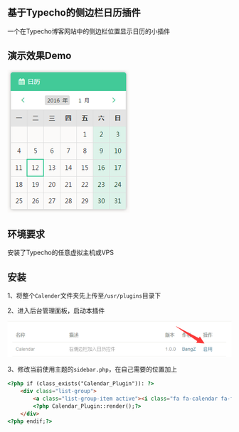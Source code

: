 ## 基于Typecho的侧边栏日历插件
一个在Typecho博客网站中的侧边栏位置显示日历的小插件

## 演示效果Demo
![效果图](resources/demo.png)

## 环境要求
安装了Typecho的任意虚拟主机或VPS

## 安装
1、将整个`Calender`文件夹先上传至`/usr/plugins`目录下

2、进入后台管理面板，启动本插件

![效果图](resources/active_plugin.png)

3、修改当前使用主题的`sidebar.php`，在自己需要的位置加上

```html
<?php if (class_exists("Calendar_Plugin")): ?>
    <div class="list-group">
        <a class="list-group-item active"><i class="fa fa-calendar fa-fw"></i> <?php _e('日历');?></a>
        <?php Calendar_Plugin::render();?>
    </div>
<?php endif;?>
```

